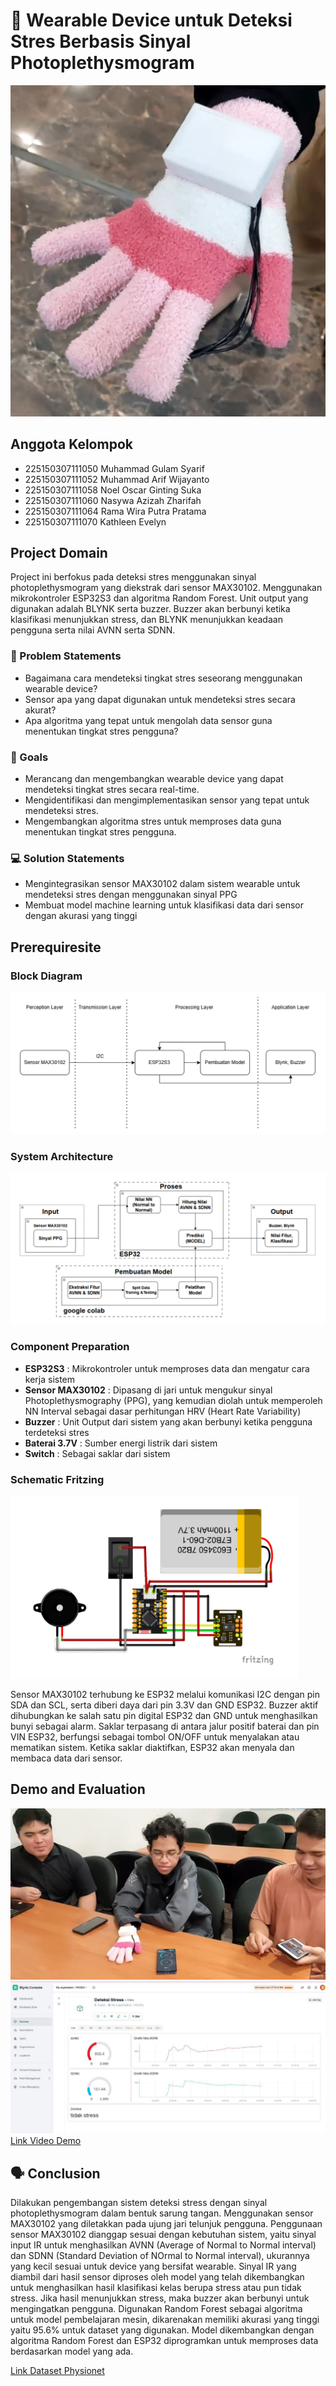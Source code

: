 # 🧤 Wearable Device untuk Deteksi Stres Berbasis Sinyal Photoplethysmogram 
![auto-img](assets/product.jpg)

## Anggota Kelompok 
- 225150307111050      Muhammad Gulam Syarif 
- 225150307111052      Muhammad Arif Wijayanto 
- 225150307111058      Noel Oscar Ginting Suka
- 225150307111060      Nasywa Azizah Zharifah 
- 225150307111064      Rama Wira Putra Pratama
- 225150307111070      Kathleen Evelyn 

## Project Domain 

Project ini berfokus pada deteksi stres menggunakan sinyal photoplethysmogram yang diekstrak dari sensor MAX30102. Menggunakan mikrokontroler ESP32S3 dan algoritma Random Forest. Unit output yang digunakan adalah BLYNK serta buzzer. Buzzer akan berbunyi ketika klasifikasi menunjukkan stress, dan BLYNK menunjukkan keadaan pengguna serta nilai AVNN serta SDNN. 

### 📌 Problem Statements 
- Bagaimana cara mendeteksi tingkat stres seseorang menggunakan wearable device?
- Sensor apa yang dapat digunakan untuk mendeteksi stres secara akurat?
- Apa algoritma yang tepat untuk mengolah data sensor guna menentukan tingkat stres pengguna?

### 🎯 Goals 

- Merancang dan mengembangkan wearable device yang dapat mendeteksi tingkat stres secara real-time.
- Mengidentifikasi dan mengimplementasikan sensor yang tepat untuk mendeteksi stres.
- Mengembangkan algoritma stres untuk memproses data guna menentukan tingkat stres pengguna.

### 💻 Solution Statements 

- Mengintegrasikan sensor MAX30102 dalam sistem wearable untuk mendeteksi stres dengan menggunakan sinyal PPG
- Membuat model machine learning untuk klasifikasi data dari sensor dengan akurasi yang tinggi

## Prerequiresite
### Block Diagram
![auto-img](assets/blok_diagram.png)

### System Architecture
![auto-img](assets/arsitektur_sistem.png)

### Component Preparation 
- **ESP32S3**          : Mikrokontroler untuk memproses data dan mengatur cara kerja sistem 
- **Sensor MAX30102**  : Dipasang di jari untuk mengukur sinyal Photoplethysmography (PPG), yang kemudian diolah untuk memperoleh NN Interval sebagai dasar perhitungan HRV (Heart Rate Variability)
- **Buzzer**           : Unit Output dari sistem yang akan berbunyi ketika pengguna terdeteksi stres 
- **Baterai 3.7V**     : Sumber energi listrik dari sistem
- **Switch**           : Sebagai saklar dari sistem 

### Schematic Fritzing 
![auto-img](assets/schematic.png)

Sensor MAX30102 terhubung ke ESP32 melalui komunikasi I2C dengan pin SDA dan SCL, serta diberi daya dari pin 3.3V dan GND ESP32. Buzzer aktif dihubungkan ke salah satu pin digital ESP32 dan GND untuk menghasilkan bunyi sebagai alarm. Saklar terpasang di antara jalur positif baterai dan pin VIN ESP32, berfungsi sebagai tombol ON/OFF untuk menyalakan atau mematikan sistem. Ketika saklar diaktifkan, ESP32 akan menyala dan membaca data dari sensor. 
## Demo and Evaluation 
![auto-img](assets/demo.jpeg)
![auto-img](assets/dashboard.jpeg) 
[Link Video Demo](https://drive.google.com/file/d/1cjtyF9RPJBtku9YXjsw_4RQSVNXWDSVF/view?usp=drive_link)

## 🗣️ Conclusion 
Dilakukan pengembangan sistem deteksi stress dengan sinyal photoplethysmogram dalam bentuk sarung tangan. Menggunakan sensor MAX30102 yang diletakkan pada ujung jari telunjuk pengguna. Penggunaan sensor MAX30102 dianggap sesuai dengan kebutuhan sistem, yaitu sinyal input IR untuk menghasilkan AVNN (Average of Normal to Normal interval) dan SDNN (Standard Deviation of NOrmal to Normal interval), ukurannya yang kecil sesuai untuk device yang bersifat wearable. Sinyal IR yang diambil dari hasil sensor diproses oleh model yang telah dikembangkan untuk menghasilkan hasil klasifikasi kelas berupa stress atau pun tidak stress. Jika hasil menunjukkan stress, maka buzzer akan berbunyi untuk mengingatkan pengguna. Digunakan Random Forest sebagai algoritma untuk model pembelajaran mesin, dikarenakan memiliki akurasi yang tinggi yaitu 95.6%  untuk dataset yang digunakan. Model dikembangkan dengan algoritma Random Forest dan ESP32 diprogramkan untuk memproses data berdasarkan model yang ada.


[Link Dataset Physionet](https://docs.google.com/spreadsheets/u/1/d/1GqMrDjzcKDsmbGkJskeb6wNuQdSm7kRE/htmlview#gid=230969375)

